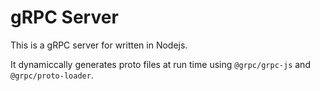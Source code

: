 # gRPC Server

This is a gRPC server for written in Nodejs.

It dynamiccally generates proto files at run time using `@grpc/grpc-js`
and `@grpc/proto-loader`.
